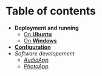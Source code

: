 # Table of contents

* **Deployment and running**
  * [On **Ubuntu**](deployment_on_ubuntu.md)
  * [On **Windows**](deployment_on_windows.md)
* [**Configuration**](config.md)
* *Software developement*
  * [*AudioApp*](../AudioApp/README.md)
  * [*PhotoApp*](../PhotoApp/README.md)  